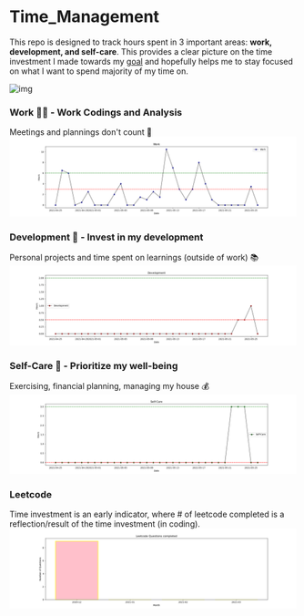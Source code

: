 # Time_Management
This repo is designed to track hours spent in 3 important areas: **work, development, and self-care**. This provides a clear picture on the time investment I made towards my [goal](https://github.com/krystinli/Inner_Space/blob/master/Timeline/2021-01-17_%E2%80%9C%E6%BC%94%E5%91%98%E2%80%9D%E7%9A%84%E8%AF%9E%E7%94%9F.md#%E7%AC%AC%E4%B8%80%E6%AD%A513%E6%9C%88) and hopefully helps me to stay focused on what I want to spend majority of my time on. 

![img](https://getlighthouse.com/blog/wp-content/uploads/2016/03/dilbert_career_path.png)

### Work 🧑‍🔬 - Work Codings and Analysis
Meetings and plannings don't count 👀
![work](https://github.com/krystinli/Time_Management/blob/main/img/work_plot.png)

### Development 🌳 - Invest in my development
Personal projects and time spent on learnings (outside of work) 📚
![coding](https://github.com/krystinli/Time_Management/blob/main/img/dev_plot.png)

### Self-Care 💟 - Prioritize my well-being
Exercising, financial planning, managing my house 💰
![planning](https://github.com/krystinli/Time_Management/blob/main/img/care_plot.png)

### Leetcode
Time investment is an early indicator, where # of leetcode completed is a reflection/result of the time investment (in coding).
![leetcode](https://github.com/krystinli/Time_Management/blob/main/img/leetcode.png)

